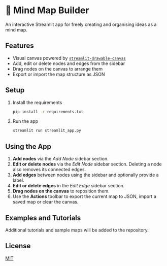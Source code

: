 # 🧠 Mind Map Builder

An interactive Streamlit app for freely creating and organising ideas as a mind map.

## Features

- Visual canvas powered by [`streamlit-drawable-canvas`](https://github.com/andfanilo/streamlit-drawable-canvas)
- Add, edit or delete nodes and edges from the sidebar
- Drag nodes on the canvas to arrange them
- Export or import the map structure as JSON

## Setup

1. Install the requirements

   ```bash
   pip install -r requirements.txt
   ```

2. Run the app

   ```bash
   streamlit run streamlit_app.py
   ```

## Using the App

1. **Add nodes** via the *Add Node* sidebar section.
2. **Edit or delete nodes** via the *Edit Node* sidebar section. Deleting a node also removes its connected edges.
3. **Add edges** between nodes using the sidebar and optionally provide a label.
4. **Edit or delete edges** in the *Edit Edge* sidebar section.
5. **Drag nodes on the canvas** to reposition them.
6. Use the **Actions** toolbar to export the current map to JSON, import a saved map or clear the canvas.

## Examples and Tutorials

Additional tutorials and sample maps will be added to the repository.

## License

[MIT](LICENSE)

